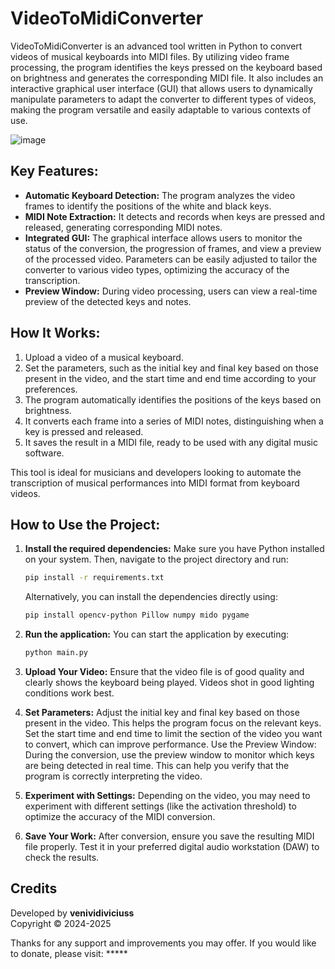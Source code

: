 # VideoToMidiConverter

VideoToMidiConverter is an advanced tool written in Python to convert videos of musical keyboards into MIDI files. By utilizing video frame processing, the program identifies the keys pressed on the keyboard based on brightness and generates the corresponding MIDI file. It also includes an interactive graphical user interface (GUI) that allows users to dynamically manipulate parameters to adapt the converter to different types of videos, making the program versatile and easily adaptable to various contexts of use.

![image](https://github.com/user-attachments/assets/9f9aea49-7d1a-42a8-b844-583ead533d6d)

## Key Features:
- **Automatic Keyboard Detection:** The program analyzes the video frames to identify the positions of the white and black keys.
- **MIDI Note Extraction:** It detects and records when keys are pressed and released, generating corresponding MIDI notes.
- **Integrated GUI:** The graphical interface allows users to monitor the status of the conversion, the progression of frames, and view a preview of the processed video. Parameters can be easily adjusted to tailor the converter to various video types, optimizing the accuracy of the transcription.
- **Preview Window:** During video processing, users can view a real-time preview of the detected keys and notes.

## How It Works:
1. Upload a video of a musical keyboard.
2. Set the parameters, such as the initial key and final key based on those present in the video, and the start time and end time according to your preferences.
3. The program automatically identifies the positions of the keys based on brightness.
4. It converts each frame into a series of MIDI notes, distinguishing when a key is pressed and released.
5. It saves the result in a MIDI file, ready to be used with any digital music software.

This tool is ideal for musicians and developers looking to automate the transcription of musical performances into MIDI format from keyboard videos.

## How to Use the Project:
1. **Install the required dependencies:**
   Make sure you have Python installed on your system. Then, navigate to the project directory and run:
   ```bash
   pip install -r requirements.txt
   ```
   
   Alternatively, you can install the dependencies directly using:
   ```bash
   pip install opencv-python Pillow numpy mido pygame
   ```

2. **Run the application:**
   You can start the application by executing:
   ```bash
   python main.py
   ```

3. **Upload Your Video:**
   Ensure that the video file is of good quality and clearly shows the keyboard being played. Videos shot in good lighting conditions work best.

4. **Set Parameters:**
   Adjust the initial key and final key based on those present in the video. This helps the program focus on the relevant keys.
   Set the start time and end time to limit the section of the video you want to convert, which can improve performance.
   Use the Preview Window: During the conversion, use the preview window to monitor which keys are being detected in real time. This can help you verify that the program is       correctly interpreting the video.

5. **Experiment with Settings:**
   Depending on the video, you may need to experiment with different settings (like the activation threshold) to optimize the accuracy of the MIDI conversion.

6. **Save Your Work:**
   After conversion, ensure you save the resulting MIDI file properly. Test it in your preferred digital audio workstation (DAW) to check the results.

## Credits
Developed by **venividiviciuss**  
Copyright © 2024-2025

Thanks for any support and improvements you may offer. If you would like to donate, please visit: *****
